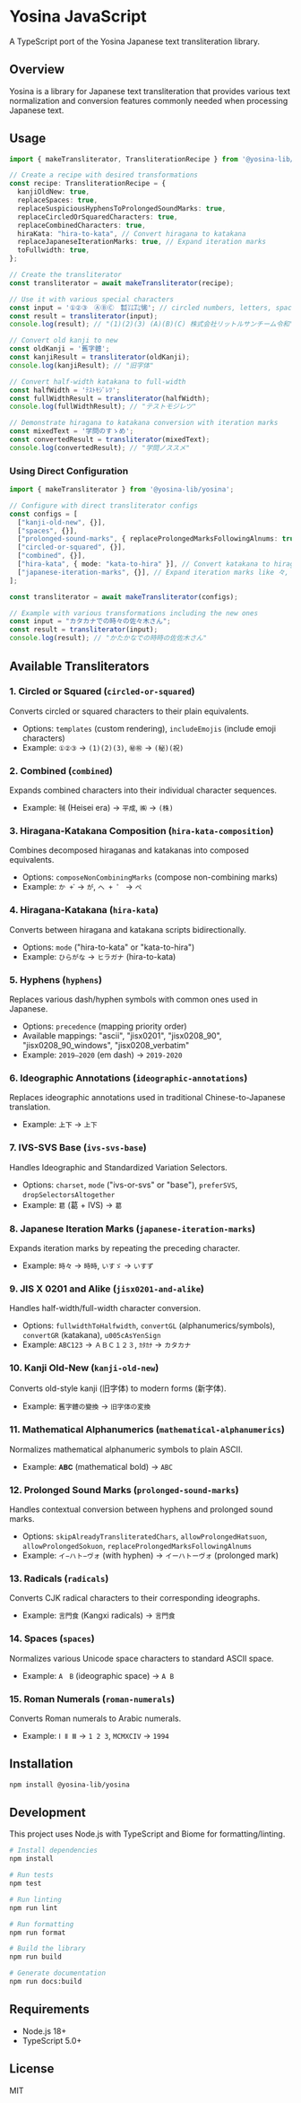# Yosina JavaScript

A TypeScript port of the Yosina Japanese text transliteration library.

## Overview

Yosina is a library for Japanese text transliteration that provides various text normalization and conversion features commonly needed when processing Japanese text.

## Usage

```typescript
import { makeTransliterator, TransliterationRecipe } from '@yosina-lib/yosina';

// Create a recipe with desired transformations
const recipe: TransliterationRecipe = {
  kanjiOldNew: true,
  replaceSpaces: true,
  replaceSuspiciousHyphensToProlongedSoundMarks: true,
  replaceCircledOrSquaredCharacters: true,
  replaceCombinedCharacters: true,
  hiraKata: "hira-to-kata", // Convert hiragana to katakana
  replaceJapaneseIterationMarks: true, // Expand iteration marks
  toFullwidth: true,
};

// Create the transliterator
const transliterator = await makeTransliterator(recipe);

// Use it with various special characters
const input = '①②③　ⒶⒷⒸ　㍿㍑㌠㋿'; // circled numbers, letters, space, combined characters
const result = transliterator(input);
console.log(result); // "(1)(2)(3) (A)(B)(C) 株式会社リットルサンチーム令和"

// Convert old kanji to new
const oldKanji = '舊字體';
const kanjiResult = transliterator(oldKanji);
console.log(kanjiResult); // "旧字体"

// Convert half-width katakana to full-width
const halfWidth = 'ﾃｽﾄﾓｼﾞﾚﾂ';
const fullWidthResult = transliterator(halfWidth);
console.log(fullWidthResult); // "テストモジレツ"

// Demonstrate hiragana to katakana conversion with iteration marks
const mixedText = '学問のすゝめ';
const convertedResult = transliterator(mixedText);
console.log(convertedResult); // "学問ノススメ"
```

### Using Direct Configuration

```typescript
import { makeTransliterator } from '@yosina-lib/yosina';

// Configure with direct transliterator configs
const configs = [
  ["kanji-old-new", {}],
  ["spaces", {}],
  ["prolonged-sound-marks", { replaceProlongedMarksFollowingAlnums: true }],
  ["circled-or-squared", {}],
  ["combined", {}],
  ["hira-kata", { mode: "kata-to-hira" }], // Convert katakana to hiragana
  ["japanese-iteration-marks", {}], // Expand iteration marks like 々, ゝゞ, ヽヾ
];

const transliterator = await makeTransliterator(configs);

// Example with various transformations including the new ones
const input = "カタカナでの時々の佐々木さん";
const result = transliterator(input);
console.log(result); // "かたかなでの時時の佐佐木さん"
```

## Available Transliterators

### 1. **Circled or Squared** (`circled-or-squared`)
Converts circled or squared characters to their plain equivalents.
- Options: `templates` (custom rendering), `includeEmojis` (include emoji characters)
- Example: `①②③` → `(1)(2)(3)`, `㊙㊗` → `(秘)(祝)`

### 2. **Combined** (`combined`)
Expands combined characters into their individual character sequences.
- Example: `㍻` (Heisei era) → `平成`, `㈱` → `(株)`

### 3. **Hiragana-Katakana Composition** (`hira-kata-composition`)
Combines decomposed hiraganas and katakanas into composed equivalents.
- Options: `composeNonCombiningMarks` (compose non-combining marks)
- Example: `か + ゙` → `が`, `ヘ + ゜` → `ペ`

### 4. **Hiragana-Katakana** (`hira-kata`)
Converts between hiragana and katakana scripts bidirectionally.
- Options: `mode` ("hira-to-kata" or "kata-to-hira")
- Example: `ひらがな` → `ヒラガナ` (hira-to-kata)

### 5. **Hyphens** (`hyphens`)
Replaces various dash/hyphen symbols with common ones used in Japanese.
- Options: `precedence` (mapping priority order)
- Available mappings: "ascii", "jisx0201", "jisx0208_90", "jisx0208_90_windows", "jisx0208_verbatim"
- Example: `2019—2020` (em dash) → `2019-2020`

### 6. **Ideographic Annotations** (`ideographic-annotations`)
Replaces ideographic annotations used in traditional Chinese-to-Japanese translation.
- Example: `㆖㆘` → `上下`

### 7. **IVS-SVS Base** (`ivs-svs-base`)
Handles Ideographic and Standardized Variation Selectors.
- Options: `charset`, `mode` ("ivs-or-svs" or "base"), `preferSVS`, `dropSelectorsAltogether`
- Example: `葛󠄀` (葛 + IVS) → `葛`

### 8. **Japanese Iteration Marks** (`japanese-iteration-marks`)
Expands iteration marks by repeating the preceding character.
- Example: `時々` → `時時`, `いすゞ` → `いすず`

### 9. **JIS X 0201 and Alike** (`jisx0201-and-alike`)
Handles half-width/full-width character conversion.
- Options: `fullwidthToHalfwidth`, `convertGL` (alphanumerics/symbols), `convertGR` (katakana), `u005cAsYenSign`
- Example: `ABC123` → `ＡＢＣ１２３`, `ｶﾀｶﾅ` → `カタカナ`

### 10. **Kanji Old-New** (`kanji-old-new`)
Converts old-style kanji (旧字体) to modern forms (新字体).
- Example: `舊字體の變換` → `旧字体の変換`

### 11. **Mathematical Alphanumerics** (`mathematical-alphanumerics`)
Normalizes mathematical alphanumeric symbols to plain ASCII.
- Example: `𝐀𝐁𝐂` (mathematical bold) → `ABC`

### 12. **Prolonged Sound Marks** (`prolonged-sound-marks`)
Handles contextual conversion between hyphens and prolonged sound marks.
- Options: `skipAlreadyTransliteratedChars`, `allowProlongedHatsuon`, `allowProlongedSokuon`, `replaceProlongedMarksFollowingAlnums`
- Example: `イ−ハト−ヴォ` (with hyphen) → `イーハトーヴォ` (prolonged mark)

### 13. **Radicals** (`radicals`)
Converts CJK radical characters to their corresponding ideographs.
- Example: `⾔⾨⾷` (Kangxi radicals) → `言門食`

### 14. **Spaces** (`spaces`)
Normalizes various Unicode space characters to standard ASCII space.
- Example: `A　B` (ideographic space) → `A B`

### 15. **Roman Numerals** (`roman-numerals`)
Converts Roman numerals to Arabic numerals.
- Example: `Ⅰ Ⅱ Ⅲ` → `1 2 3`, `MCMXCIV` → `1994`

## Installation

```bash
npm install @yosina-lib/yosina
```

## Development

This project uses Node.js with TypeScript and Biome for formatting/linting.

```bash
# Install dependencies
npm install

# Run tests
npm test

# Run linting
npm run lint

# Run formatting
npm run format

# Build the library
npm run build

# Generate documentation
npm run docs:build
```

## Requirements

- Node.js 18+
- TypeScript 5.0+

## License

MIT
